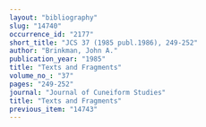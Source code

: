 ```yaml
---
layout: "bibliography"
slug: "14740"
occurrence_id: "2177"
short_title: "JCS 37 (1985 publ.1986), 249-252"
author: "Brinkman, John A."
publication_year: "1985"
title: "Texts and Fragments"
volume_no_: "37"
pages: "249-252"
journal: "Journal of Cuneiform Studies"
title: "Texts and Fragments"
previous_item: "14743"
---
```

